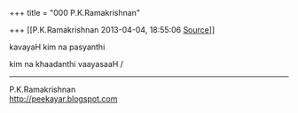 +++
title = "000 P.K.Ramakrishnan"

+++
[[P.K.Ramakrishnan	2013-04-04, 18:55:06 [Source](https://groups.google.com/g/samskrita/c/uD13uGjVRYQ)]]



kavayaH kim na pasyanthi

kim na khaadanthi vaayasaaH /



-----------------------------------  
P.K.Ramakrishnan  
<http://peekayar.blogspot.com>

